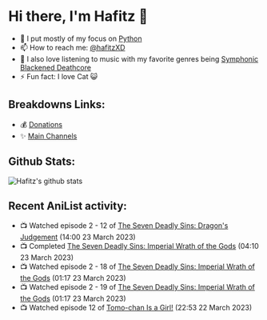 # Hi there, I'm Hafitz 👋
- 🐍 I put mostly of my focus on [Python](https://python.org)
- 📫 How to reach me: [@hafitzXD](https://t.me/hafitzXD)
- 🎵 I also love listening to music with my favorite genres being [Symphonic Blackened Deathcore](https://youtu.be/qyYmS_iBcy4)
- ⚡ Fun fact: I love Cat 😺

## Breakdowns Links:
- 💰 [Donations](https://t.me/TheBreakdowns/2)
- ✨ [Main Channels](https://t.me/TheBreakdowns)

## Github Stats:
![Hafitz's github stats](https://github-readme-stats.vercel.app/api?username=breakdowns&show_icons=true&count_private=true&bg_color=00000000&text_color=777)

## Recent AniList activity:
<!-- ANILIST_ACTIVITY:start -->

-   📺 Watched episode 2 - 12 of [The Seven Deadly Sins: Dragon's Judgement](https://anilist.co/anime/116752) (14:00 23 March 2023)
-   📺 Completed [The Seven Deadly Sins: Imperial Wrath of the Gods](https://anilist.co/anime/108928) (04:10 23 March 2023)
-   📺 Watched episode 2 - 18 of [The Seven Deadly Sins: Imperial Wrath of the Gods](https://anilist.co/anime/108928) (01:17 23 March 2023)
-   📺 Watched episode 2 - 19 of [The Seven Deadly Sins: Imperial Wrath of the Gods](https://anilist.co/anime/108928) (01:17 23 March 2023)
-   📺 Watched episode 12 of [Tomo-chan Is a Girl!](https://anilist.co/anime/151806) (22:53 22 March 2023)

<!-- ANILIST_ACTIVITY:end -->
